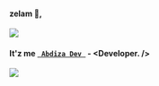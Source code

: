 #### zelam 👋,
[<img src="https://pbs.twimg.com/profile_banners/1680498119547518976/1712220992/600x200" />](https://abdiza.tech)
#### It'z me [```  Abdiza Dev  ```](https://abdiza.tech) - \<Developer. /> <br />
[![](https://visitcount.itsvg.in/api?id=abdisadev&label=Profile%20Views&pretty=false)](https://abdiza.tech)
